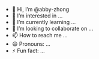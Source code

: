 - 👋 Hi, I’m @abby-zhong
- 👀 I’m interested in ...
- 🌱 I’m currently learning ...
- 💞️ I’m looking to collaborate on ...
- 📫 How to reach me ...
- 😄 Pronouns: ...
- ⚡ Fun fact: ...

<!---
abby-zhong/abby-zhong is a ✨ special ✨ repository because its `README.md` (this file) appears on your GitHub profile.
You can click the Preview link to take a look at your changes.
--->
